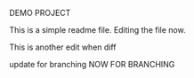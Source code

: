 DEMO PROJECT

This is a simple readme file.
Editing the file now.

This is another edit when diff

update for branching
NOW FOR BRANCHING